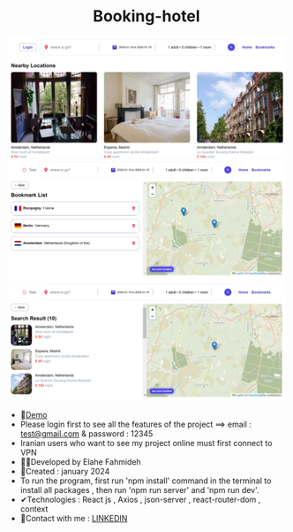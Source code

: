 <h1 align="center">Booking-hotel</h1>


![demo](https://github.com/Ela-Fhd/Booking-hotel/blob/main/src/assets/demo/demo1.png)
![demo](https://github.com/Ela-Fhd/Booking-hotel/blob/main/src/assets/demo/demo2.png)
![demo](https://github.com/Ela-Fhd/Booking-hotel/blob/main/src/assets/demo/demo3.png)

  - &#128204;<a href="https://bookinghotell.netlify.app/" >Demo</a>
  - Please login first to see all the features of the project ==> email : test@gmail.com & password : 12345
  - Iranian users who want to see my project online must first connect to VPN 
  - 🙋‍♀️Developed by Elahe Fahmideh
  - 📆Created : january 2024
  - To run the program, first run 'npm install' command in the terminal to install all packages , then run 'npm run server' and 'npm run dev'.
  - &#x2714;Technologies : React js , Axios , json-server , react-router-dom , context 
  - &#128231;Contact with me : <a href="https://www.linkedin.com/in/elahe-fahmideh/">LINKEDIN</a>





